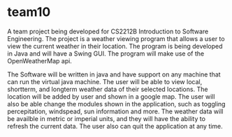 # team10

A team project being developed for CS2212B Introduction to Software Engineering. The project is a weather viewing program that allows a user to view the current weather in their location. The program is being developed in Java and will have a Swing GUI. The program will make use of the OpenWeatherMap api. 

The Software will be written in java and have support on any machine that can run the virtual java machine. The user will be able to view local, shortterm, and longterm weather data of their selected locations. The location will be added by user and shown in a google map. The user will also be able change the modules shown in the application, such as toggling percepitation, windspead, sun information and more. The weather data will be availble in metric or imperial units, and they will have the ability to refresh the current data. The user also can quit the application at any time.

